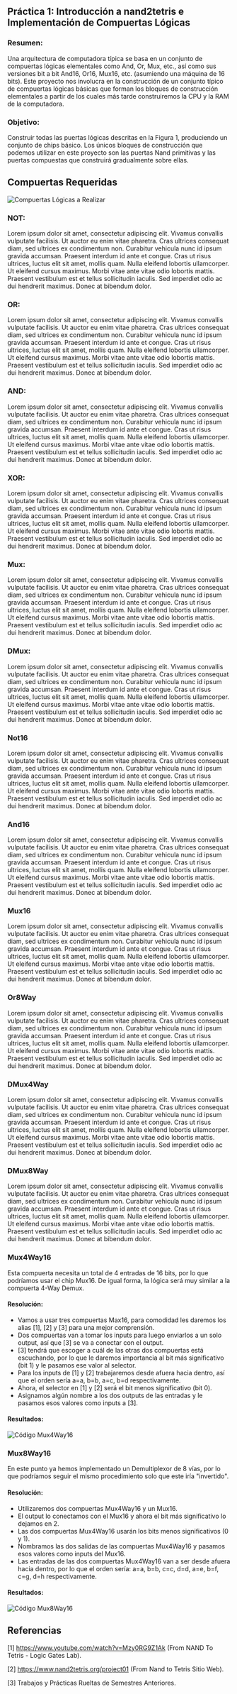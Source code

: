 ## Práctica 1: Introducción a nand2tetris e Implementación de Compuertas Lógicas
### Resumen: 
Una arquitectura de computadora típica se basa en un conjunto de compuertas lógicas elementales como And, Or, Mux, etc., así como sus versiones bit a bit And16, Or16, Mux16, etc. (asumiendo una máquina de 16 bits). Este proyecto nos involucra en la construcción de un conjunto típico de compuertas lógicas básicas que forman los bloques de construcción elementales a partir de los cuales más tarde construiremos la CPU y la RAM de la computadora.
### Objetivo:
Construir todas las puertas lógicas descritas en la Figura 1, produciendo un conjunto de chips básico. Los únicos bloques de construcción que podemos utilizar en este proyecto son las puertas Nand primitivas y las puertas compuestas que construirá gradualmente sobre ellas.

## Compuertas Requeridas
![Compuertas Lógicas a Realizar](https://i.ibb.co/g9c1s3n/Captura-de-pantalla-2024-02-11-091133.png)

### NOT:
Lorem ipsum dolor sit amet, consectetur adipiscing elit. Vivamus convallis vulputate facilisis. Ut auctor eu enim vitae pharetra. Cras ultrices consequat diam, sed ultrices ex condimentum non. Curabitur vehicula nunc id ipsum gravida accumsan. Praesent interdum id ante et congue. Cras ut risus ultrices, luctus elit sit amet, mollis quam. Nulla eleifend lobortis ullamcorper. Ut eleifend cursus maximus. Morbi vitae ante vitae odio lobortis mattis. Praesent vestibulum est et tellus sollicitudin iaculis. Sed imperdiet odio ac dui hendrerit maximus. Donec at bibendum dolor.

### OR:
Lorem ipsum dolor sit amet, consectetur adipiscing elit. Vivamus convallis vulputate facilisis. Ut auctor eu enim vitae pharetra. Cras ultrices consequat diam, sed ultrices ex condimentum non. Curabitur vehicula nunc id ipsum gravida accumsan. Praesent interdum id ante et congue. Cras ut risus ultrices, luctus elit sit amet, mollis quam. Nulla eleifend lobortis ullamcorper. Ut eleifend cursus maximus. Morbi vitae ante vitae odio lobortis mattis. Praesent vestibulum est et tellus sollicitudin iaculis. Sed imperdiet odio ac dui hendrerit maximus. Donec at bibendum dolor.

### AND:
Lorem ipsum dolor sit amet, consectetur adipiscing elit. Vivamus convallis vulputate facilisis. Ut auctor eu enim vitae pharetra. Cras ultrices consequat diam, sed ultrices ex condimentum non. Curabitur vehicula nunc id ipsum gravida accumsan. Praesent interdum id ante et congue. Cras ut risus ultrices, luctus elit sit amet, mollis quam. Nulla eleifend lobortis ullamcorper. Ut eleifend cursus maximus. Morbi vitae ante vitae odio lobortis mattis. Praesent vestibulum est et tellus sollicitudin iaculis. Sed imperdiet odio ac dui hendrerit maximus. Donec at bibendum dolor.

### XOR:
Lorem ipsum dolor sit amet, consectetur adipiscing elit. Vivamus convallis vulputate facilisis. Ut auctor eu enim vitae pharetra. Cras ultrices consequat diam, sed ultrices ex condimentum non. Curabitur vehicula nunc id ipsum gravida accumsan. Praesent interdum id ante et congue. Cras ut risus ultrices, luctus elit sit amet, mollis quam. Nulla eleifend lobortis ullamcorper. Ut eleifend cursus maximus. Morbi vitae ante vitae odio lobortis mattis. Praesent vestibulum est et tellus sollicitudin iaculis. Sed imperdiet odio ac dui hendrerit maximus. Donec at bibendum dolor.

### Mux:
Lorem ipsum dolor sit amet, consectetur adipiscing elit. Vivamus convallis vulputate facilisis. Ut auctor eu enim vitae pharetra. Cras ultrices consequat diam, sed ultrices ex condimentum non. Curabitur vehicula nunc id ipsum gravida accumsan. Praesent interdum id ante et congue. Cras ut risus ultrices, luctus elit sit amet, mollis quam. Nulla eleifend lobortis ullamcorper. Ut eleifend cursus maximus. Morbi vitae ante vitae odio lobortis mattis. Praesent vestibulum est et tellus sollicitudin iaculis. Sed imperdiet odio ac dui hendrerit maximus. Donec at bibendum dolor.

### DMux:
Lorem ipsum dolor sit amet, consectetur adipiscing elit. Vivamus convallis vulputate facilisis. Ut auctor eu enim vitae pharetra. Cras ultrices consequat diam, sed ultrices ex condimentum non. Curabitur vehicula nunc id ipsum gravida accumsan. Praesent interdum id ante et congue. Cras ut risus ultrices, luctus elit sit amet, mollis quam. Nulla eleifend lobortis ullamcorper. Ut eleifend cursus maximus. Morbi vitae ante vitae odio lobortis mattis. Praesent vestibulum est et tellus sollicitudin iaculis. Sed imperdiet odio ac dui hendrerit maximus. Donec at bibendum dolor.

### Not16
Lorem ipsum dolor sit amet, consectetur adipiscing elit. Vivamus convallis vulputate facilisis. Ut auctor eu enim vitae pharetra. Cras ultrices consequat diam, sed ultrices ex condimentum non. Curabitur vehicula nunc id ipsum gravida accumsan. Praesent interdum id ante et congue. Cras ut risus ultrices, luctus elit sit amet, mollis quam. Nulla eleifend lobortis ullamcorper. Ut eleifend cursus maximus. Morbi vitae ante vitae odio lobortis mattis. Praesent vestibulum est et tellus sollicitudin iaculis. Sed imperdiet odio ac dui hendrerit maximus. Donec at bibendum dolor.

### And16
Lorem ipsum dolor sit amet, consectetur adipiscing elit. Vivamus convallis vulputate facilisis. Ut auctor eu enim vitae pharetra. Cras ultrices consequat diam, sed ultrices ex condimentum non. Curabitur vehicula nunc id ipsum gravida accumsan. Praesent interdum id ante et congue. Cras ut risus ultrices, luctus elit sit amet, mollis quam. Nulla eleifend lobortis ullamcorper. Ut eleifend cursus maximus. Morbi vitae ante vitae odio lobortis mattis. Praesent vestibulum est et tellus sollicitudin iaculis. Sed imperdiet odio ac dui hendrerit maximus. Donec at bibendum dolor.

### Mux16
Lorem ipsum dolor sit amet, consectetur adipiscing elit. Vivamus convallis vulputate facilisis. Ut auctor eu enim vitae pharetra. Cras ultrices consequat diam, sed ultrices ex condimentum non. Curabitur vehicula nunc id ipsum gravida accumsan. Praesent interdum id ante et congue. Cras ut risus ultrices, luctus elit sit amet, mollis quam. Nulla eleifend lobortis ullamcorper. Ut eleifend cursus maximus. Morbi vitae ante vitae odio lobortis mattis. Praesent vestibulum est et tellus sollicitudin iaculis. Sed imperdiet odio ac dui hendrerit maximus. Donec at bibendum dolor.

### Or8Way
Lorem ipsum dolor sit amet, consectetur adipiscing elit. Vivamus convallis vulputate facilisis. Ut auctor eu enim vitae pharetra. Cras ultrices consequat diam, sed ultrices ex condimentum non. Curabitur vehicula nunc id ipsum gravida accumsan. Praesent interdum id ante et congue. Cras ut risus ultrices, luctus elit sit amet, mollis quam. Nulla eleifend lobortis ullamcorper. Ut eleifend cursus maximus. Morbi vitae ante vitae odio lobortis mattis. Praesent vestibulum est et tellus sollicitudin iaculis. Sed imperdiet odio ac dui hendrerit maximus. Donec at bibendum dolor.

### DMux4Way
Lorem ipsum dolor sit amet, consectetur adipiscing elit. Vivamus convallis vulputate facilisis. Ut auctor eu enim vitae pharetra. Cras ultrices consequat diam, sed ultrices ex condimentum non. Curabitur vehicula nunc id ipsum gravida accumsan. Praesent interdum id ante et congue. Cras ut risus ultrices, luctus elit sit amet, mollis quam. Nulla eleifend lobortis ullamcorper. Ut eleifend cursus maximus. Morbi vitae ante vitae odio lobortis mattis. Praesent vestibulum est et tellus sollicitudin iaculis. Sed imperdiet odio ac dui hendrerit maximus. Donec at bibendum dolor.

### DMux8Way
Lorem ipsum dolor sit amet, consectetur adipiscing elit. Vivamus convallis vulputate facilisis. Ut auctor eu enim vitae pharetra. Cras ultrices consequat diam, sed ultrices ex condimentum non. Curabitur vehicula nunc id ipsum gravida accumsan. Praesent interdum id ante et congue. Cras ut risus ultrices, luctus elit sit amet, mollis quam. Nulla eleifend lobortis ullamcorper. Ut eleifend cursus maximus. Morbi vitae ante vitae odio lobortis mattis. Praesent vestibulum est et tellus sollicitudin iaculis. Sed imperdiet odio ac dui hendrerit maximus. Donec at bibendum dolor.

### Mux4Way16
Esta compuerta necesita un total de 4 entradas de 16 bits, por lo que podríamos usar el chip Mux16. De igual forma, la lógica será muy similar a la compuerta 4-Way Demux.

#### Resolución:
- Vamos a usar tres compuertas Max16, para comodidad les daremos los alias [1], [2] y [3] para una mejor comprensión.
- Dos compuertas van a tomar los inputs para luego enviarlos a un solo output, así que [3] se va a conectar con el output.
- [3] tendrá que escoger a cuál de las otras dos compuertas está escuchando, por lo que le daremos importancia al bit más significativo (bit 1) y le pasamos ese valor al selector.
- Para los inputs de [1] y [2] trabajaremos desde afuera hacia dentro, así que el orden sería a=a, b=b, a=c, b=d respectivamente.
- Ahora, el selector en [1] y [2] será el bit menos significativo (bit 0).
- Asignamos algún nombre a los dos outputs de las entradas y le pasamos esos valores como inputs a [3].

#### Resultados:
![Código Mux4Way16](https://i.ibb.co/VvMbDXL/Captura-de-pantalla-2024-02-11-192338.png)


### Mux8Way16
En este punto ya hemos implementado un Demultiplexor de 8 vías, por lo que podríamos seguir el mismo procedimiento solo que este iría "invertido".

#### Resolución:
- Utilizaremos dos compuertas Mux4Way16 y un Mux16.
- El output lo conectamos con el Mux16 y ahora el bit más significativo lo dejamos en 2.
- Las dos compuertas Mux4Way16 usarán los bits menos significativos (0 y 1).
- Nombramos las dos salidas de las compuertas Mux4Way16 y pasamos esos valores como inputs del Mux16.
- Las entradas de las dos compuertas Mux4Way16 van a ser desde afuera hacia dentro, por lo que el orden sería: a=a, b=b, c=c, d=d, a=e, b=f, c=g, d=h respectivamente.

#### Resultados:
![Código Mux8Way16](https://i.ibb.co/FKWsM18/Captura-de-pantalla-2024-02-11-213024.png)

## Referencias
[1] https://www.youtube.com/watch?v=Mzy0RG9Z1Ak (From NAND To Tetris - Logic Gates Lab).


[2] https://www.nand2tetris.org/project01 (From Nand to Tetris Sitio Web).


[3] Trabajos y Prácticas Rueltas de Semestres Anteriores.
